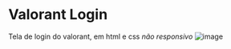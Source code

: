 # Valorant Login
Tela de login do valorant, em html e css *não responsivo*
![image](https://user-images.githubusercontent.com/88379213/140596726-53d4b233-7444-4338-a35a-fd21df30e30b.png)
